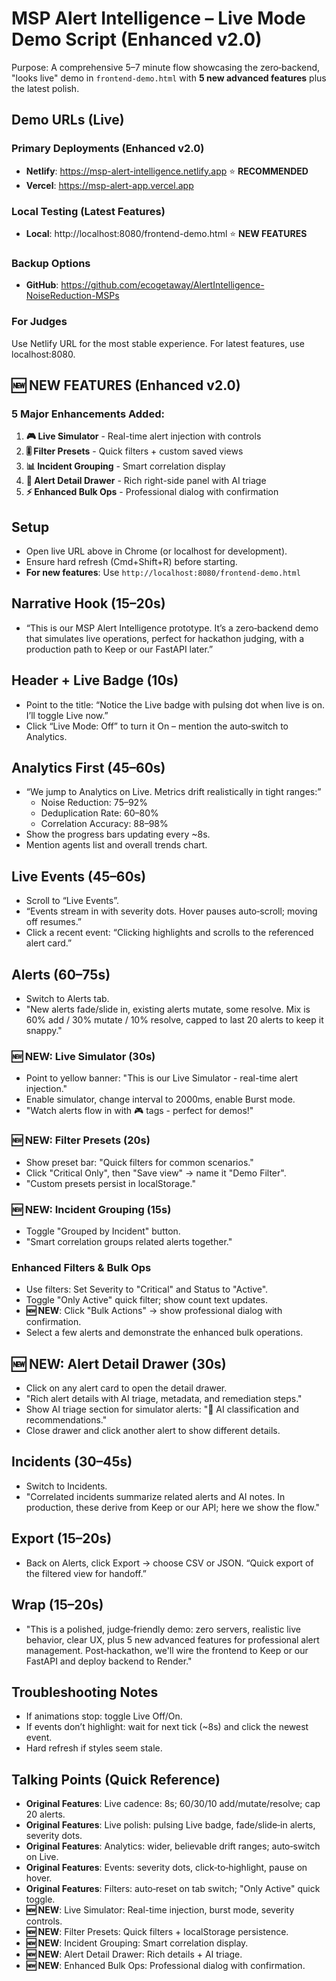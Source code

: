 # MSP Alert Intelligence – Live Mode Demo Script (Enhanced v2.0)

Purpose: A comprehensive 5–7 minute flow showcasing the zero‑backend, "looks live" demo in `frontend-demo.html` with **5 new advanced features** plus the latest polish.

## Demo URLs (Live)

### Primary Deployments (Enhanced v2.0)
- **Netlify**: https://msp-alert-intelligence.netlify.app ⭐ **RECOMMENDED**
- **Vercel**: https://msp-alert-app.vercel.app

### Local Testing (Latest Features)
- **Local**: http://localhost:8080/frontend-demo.html ⭐ **NEW FEATURES**

### Backup Options
- **GitHub**: https://github.com/ecogetaway/AlertIntelligence-NoiseReduction-MSPs

### For Judges
Use Netlify URL for the most stable experience. For latest features, use localhost:8080.

## 🆕 NEW FEATURES (Enhanced v2.0)

### 5 Major Enhancements Added:
1. **🎮 Live Simulator** - Real-time alert injection with controls
2. **🎚️ Filter Presets** - Quick filters + custom saved views  
3. **📊 Incident Grouping** - Smart correlation display
4. **📝 Alert Detail Drawer** - Rich right-side panel with AI triage
5. **⚡ Enhanced Bulk Ops** - Professional dialog with confirmation

## Setup
- Open live URL above in Chrome (or localhost for development).
- Ensure hard refresh (Cmd+Shift+R) before starting.
- **For new features**: Use `http://localhost:8080/frontend-demo.html`

## Narrative Hook (15–20s)
- “This is our MSP Alert Intelligence prototype. It’s a zero‑backend demo that simulates live operations, perfect for hackathon judging, with a production path to Keep or our FastAPI later.”

## Header + Live Badge (10s)
- Point to the title: “Notice the Live badge with pulsing dot when live is on. I’ll toggle Live now.”
- Click “Live Mode: Off” to turn it On – mention the auto‑switch to Analytics.

## Analytics First (45–60s)
- “We jump to Analytics on Live. Metrics drift realistically in tight ranges:”
  - Noise Reduction: 75–92%
  - Deduplication Rate: 60–80%
  - Correlation Accuracy: 88–98%
- Show the progress bars updating every ~8s.
- Mention agents list and overall trends chart.

## Live Events (45–60s)
- Scroll to “Live Events”.
- “Events stream in with severity dots. Hover pauses auto‑scroll; moving off resumes.”
- Click a recent event: “Clicking highlights and scrolls to the referenced alert card.”

## Alerts (60–75s)
- Switch to Alerts tab.
- "New alerts fade/slide in, existing alerts mutate, some resolve. Mix is 60% add / 30% mutate / 10% resolve, capped to last 20 alerts to keep it snappy."

### 🆕 NEW: Live Simulator (30s)
- Point to yellow banner: "This is our Live Simulator - real-time alert injection."
- Enable simulator, change interval to 2000ms, enable Burst mode.
- "Watch alerts flow in with 🎮 tags - perfect for demos!"

### 🆕 NEW: Filter Presets (20s)  
- Show preset bar: "Quick filters for common scenarios."
- Click "Critical Only", then "Save view" → name it "Demo Filter".
- "Custom presets persist in localStorage."

### 🆕 NEW: Incident Grouping (15s)
- Toggle "Grouped by Incident" button.
- "Smart correlation groups related alerts together."

### Enhanced Filters & Bulk Ops
- Use filters: Set Severity to "Critical" and Status to "Active".
- Toggle "Only Active" quick filter; show count text updates.
- **🆕 NEW**: Click "Bulk Actions" → show professional dialog with confirmation.
- Select a few alerts and demonstrate the enhanced bulk operations.

## 🆕 NEW: Alert Detail Drawer (30s)
- Click on any alert card to open the detail drawer.
- "Rich alert details with AI triage, metadata, and remediation steps."
- Show AI triage section for simulator alerts: "🤖 AI classification and recommendations."
- Close drawer and click another alert to show different details.

## Incidents (30–45s)
- Switch to Incidents.
- "Correlated incidents summarize related alerts and AI notes. In production, these derive from Keep or our API; here we show the flow."

## Export (15–20s)
- Back on Alerts, click Export → choose CSV or JSON. “Quick export of the filtered view for handoff.”

## Wrap (15–20s)
- "This is a polished, judge‑friendly demo: zero servers, realistic live behavior, clear UX, plus 5 new advanced features for professional alert management. Post‑hackathon, we'll wire the frontend to Keep or our FastAPI and deploy backend to Render."

## Troubleshooting Notes
- If animations stop: toggle Live Off/On.
- If events don’t highlight: wait for next tick (~8s) and click the newest event.
- Hard refresh if styles seem stale.

## Talking Points (Quick Reference)
- **Original Features**: Live cadence: 8s; 60/30/10 add/mutate/resolve; cap 20 alerts.
- **Original Features**: Live polish: pulsing Live badge, fade/slide‑in alerts, severity dots.
- **Original Features**: Analytics: wider, believable drift ranges; auto‑switch on Live.
- **Original Features**: Events: severity dots, click‑to‑highlight, pause on hover.
- **Original Features**: Filters: auto‑reset on tab switch; "Only Active" quick toggle.
- **🆕 NEW**: Live Simulator: Real-time injection, burst mode, severity controls.
- **🆕 NEW**: Filter Presets: Quick filters + localStorage persistence.
- **🆕 NEW**: Incident Grouping: Smart correlation display.
- **🆕 NEW**: Alert Detail Drawer: Rich details + AI triage.
- **🆕 NEW**: Enhanced Bulk Ops: Professional dialog with confirmation.

